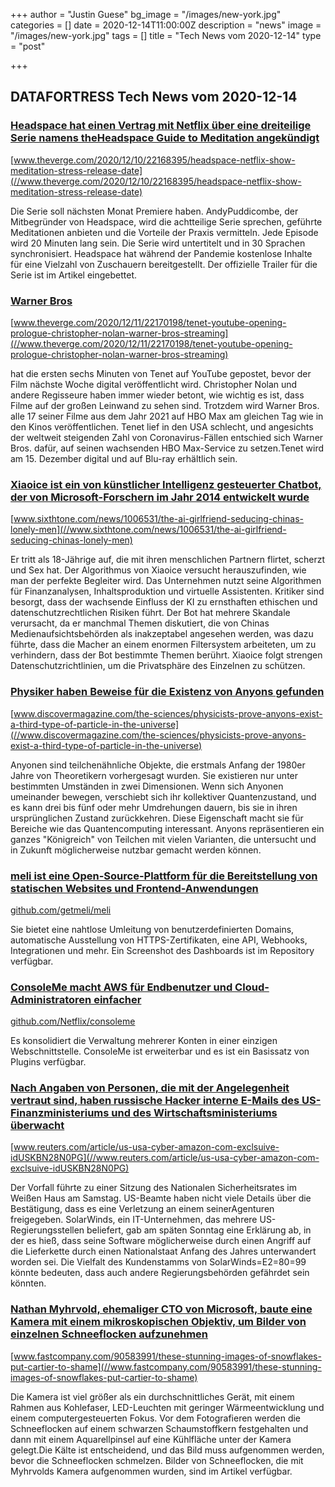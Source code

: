 +++
author = "Justin Guese"
bg_image = "/images/new-york.jpg"
categories = []
date = 2020-12-14T11:00:00Z
description = "news"
image = "/images/new-york.jpg"
tags = []
title = "Tech News vom 2020-12-14"
type = "post"

+++

        
## DATAFORTRESS Tech News vom 2020-12-14



### [Headspace hat einen Vertrag mit Netflix über eine dreiteilige Serie namens theHeadspace Guide to Meditation angekündigt](//www.theverge.com/2020/12/10/22168395/headspace-netflix-show-meditation-stress-release-date)


[www.theverge.com/2020/12/10/22168395/headspace-netflix-show-meditation-stress-release-date](//www.theverge.com/2020/12/10/22168395/headspace-netflix-show-meditation-stress-release-date)


Die Serie soll nächsten Monat Premiere haben. AndyPuddicombe, der Mitbegründer von Headspace, wird die achtteilige Serie sprechen, geführte Meditationen anbieten und die Vorteile der Praxis vermitteln. Jede Episode wird 20 Minuten lang sein. Die Serie wird untertitelt und in 30 Sprachen synchronisiert. Headspace hat während der Pandemie kostenlose Inhalte für eine Vielzahl von Zuschauern bereitgestellt. Der offizielle Trailer für die Serie ist im Artikel eingebettet.


### [Warner Bros](//www.theverge.com/2020/12/11/22170198/tenet-youtube-opening-prologue-christopher-nolan-warner-bros-streaming)


[www.theverge.com/2020/12/11/22170198/tenet-youtube-opening-prologue-christopher-nolan-warner-bros-streaming](//www.theverge.com/2020/12/11/22170198/tenet-youtube-opening-prologue-christopher-nolan-warner-bros-streaming)


hat die ersten sechs Minuten von Tenet auf YouTube gepostet, bevor der Film nächste Woche digital veröffentlicht wird. Christopher Nolan und andere Regisseure haben immer wieder betont, wie wichtig es ist, dass Filme auf der großen Leinwand zu sehen sind. Trotzdem wird Warner Bros. alle 17 seiner Filme aus dem Jahr 2021 auf HBO Max am gleichen Tag wie in den Kinos veröffentlichen. Tenet lief in den USA schlecht, und angesichts der weltweit steigenden Zahl von Coronavirus-Fällen entschied sich Warner Bros. dafür, auf seinen wachsenden HBO Max-Service zu setzen.Tenet wird am 15. Dezember digital und auf Blu-ray erhältlich sein.


### [Xiaoice ist ein von künstlicher Intelligenz gesteuerter Chatbot, der von Microsoft-Forschern im Jahr 2014 entwickelt wurde](//www.sixthtone.com/news/1006531/the-ai-girlfriend-seducing-chinas-lonely-men)


[www.sixthtone.com/news/1006531/the-ai-girlfriend-seducing-chinas-lonely-men](//www.sixthtone.com/news/1006531/the-ai-girlfriend-seducing-chinas-lonely-men)


Er tritt als 18-Jährige auf, die mit ihren menschlichen Partnern flirtet, scherzt und Sex hat. Der Algorithmus von Xiaoice versucht herauszufinden, wie man der perfekte Begleiter wird. Das Unternehmen nutzt seine Algorithmen für Finanzanalysen, Inhaltsproduktion und virtuelle Assistenten. Kritiker sind besorgt, dass der wachsende Einfluss der KI zu ernsthaften ethischen und datenschutzrechtlichen Risiken führt. Der Bot hat mehrere Skandale verursacht, da er manchmal Themen diskutiert, die von Chinas Medienaufsichtsbehörden als inakzeptabel angesehen werden, was dazu führte, dass die Macher an einem enormen Filtersystem arbeiteten, um zu verhindern, dass der Bot bestimmte Themen berührt. Xiaoice folgt strengen Datenschutzrichtlinien, um die Privatsphäre des Einzelnen zu schützen.


### [Physiker haben Beweise für die Existenz von Anyons gefunden](//www.discovermagazine.com/the-sciences/physicists-prove-anyons-exist-a-third-type-of-particle-in-the-universe)


[www.discovermagazine.com/the-sciences/physicists-prove-anyons-exist-a-third-type-of-particle-in-the-universe](//www.discovermagazine.com/the-sciences/physicists-prove-anyons-exist-a-third-type-of-particle-in-the-universe)


Anyonen sind teilchenähnliche Objekte, die erstmals Anfang der 1980er Jahre von Theoretikern vorhergesagt wurden. Sie existieren nur unter bestimmten Umständen in zwei Dimensionen. Wenn sich Anyonen umeinander bewegen, verschiebt sich ihr kollektiver Quantenzustand, und es kann drei bis fünf oder mehr Umdrehungen dauern, bis sie in ihren ursprünglichen Zustand zurückkehren. Diese Eigenschaft macht sie für Bereiche wie das Quantencomputing interessant. Anyons repräsentieren ein ganzes "Königreich" von Teilchen mit vielen Varianten, die untersucht und in Zukunft möglicherweise nutzbar gemacht werden können.


### [meli ist eine Open-Source-Plattform für die Bereitstellung von statischen Websites und Frontend-Anwendungen](//github.com/getmeli/meli)


[github.com/getmeli/meli](//github.com/getmeli/meli)


Sie bietet eine nahtlose Umleitung von benutzerdefinierten Domains, automatische Ausstellung von HTTPS-Zertifikaten, eine API, Webhooks, Integrationen und mehr. Ein Screenshot des Dashboards ist im Repository verfügbar.


### [ConsoleMe macht AWS für Endbenutzer und Cloud-Administratoren einfacher](//github.com/Netflix/consoleme)


[github.com/Netflix/consoleme](//github.com/Netflix/consoleme)


Es konsolidiert die Verwaltung mehrerer Konten in einer einzigen Webschnittstelle. ConsoleMe ist erweiterbar und es ist ein Basissatz von Plugins verfügbar.


### [Nach Angaben von Personen, die mit der Angelegenheit vertraut sind, haben russische Hacker interne E-Mails des US-Finanzministeriums und des Wirtschaftsministeriums überwacht](//www.reuters.com/article/us-usa-cyber-amazon-com-exclsuive-idUSKBN28N0PG)


[www.reuters.com/article/us-usa-cyber-amazon-com-exclsuive-idUSKBN28N0PG](//www.reuters.com/article/us-usa-cyber-amazon-com-exclsuive-idUSKBN28N0PG)


Der Vorfall führte zu einer Sitzung des Nationalen Sicherheitsrates im Weißen Haus am Samstag. US-Beamte haben nicht viele Details über die Bestätigung, dass es eine Verletzung an einem seinerAgenturen freigegeben. SolarWinds, ein IT-Unternehmen, das mehrere US-Regierungsstellen beliefert, gab am späten Sonntag eine Erklärung ab, in der es hieß, dass seine Software möglicherweise durch einen Angriff auf die Lieferkette durch einen Nationalstaat Anfang des Jahres unterwandert worden sei. Die Vielfalt des Kundenstamms von SolarWinds=E2=80=99 könnte bedeuten, dass auch andere Regierungsbehörden gefährdet sein könnten.


### [Nathan Myhrvold, ehemaliger CTO von Microsoft, baute eine Kamera mit einem mikroskopischen Objektiv, um Bilder von einzelnen Schneeflocken aufzunehmen](//www.fastcompany.com/90583991/these-stunning-images-of-snowflakes-put-cartier-to-shame)


[www.fastcompany.com/90583991/these-stunning-images-of-snowflakes-put-cartier-to-shame](//www.fastcompany.com/90583991/these-stunning-images-of-snowflakes-put-cartier-to-shame)


Die Kamera ist viel größer als ein durchschnittliches Gerät, mit einem Rahmen aus Kohlefaser, LED-Leuchten mit geringer Wärmeentwicklung und einem computergesteuerten Fokus. Vor dem Fotografieren werden die Schneeflocken auf einem schwarzen Schaumstoffkern festgehalten und dann mit einem Aquarellpinsel auf eine Kühlfläche unter der Kamera gelegt.Die Kälte ist entscheidend, und das Bild muss aufgenommen werden, bevor die Schneeflocken schmelzen. Bilder von Schneeflocken, die mit Myhrvolds Kamera aufgenommen wurden, sind im Artikel verfügbar.